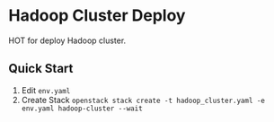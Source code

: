 # Hadoop Cluster Deploy
HOT for deploy Hadoop cluster.

## Quick Start
1. Edit `env.yaml`
2. Create Stack
`openstack stack create -t hadoop_cluster.yaml -e env.yaml hadoop-cluster --wait`

